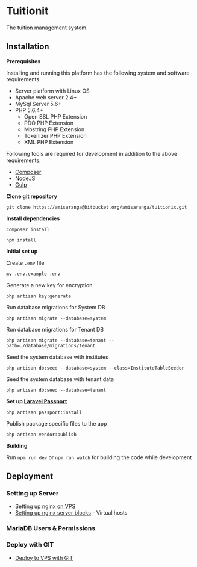# Tuitionit

The tuition management system.

## Installation

**Prerequisites**

Installing and running this platform has the following system and software requirements.

 - Server platform with Linux OS
 - Apache web server 2.4+
 - MySql Server 5.6+
 - PHP 5.6.4+
   - Open SSL PHP Extension
   - PDO PHP Extension
   - Mbstring PHP Extension
   - Tokenizer PHP Extension
   - XML PHP Extension

Following tools are required for development in addition to the above requirements.

 - [Composer](https://getcomposer.org)
 - [NodeJS](https://nodejs.org)
 - [Gulp](https://github.com/gulp)

**Clone git repository**

```
git clone https://amisaranga@bitbucket.org/amisaranga/tuitionix.git
```

**Install dependencies**

```
composer install
```
```
npm install
```

**Initial set up**

Create `.env` file
```
mv .env.example .env
```

Generate a new key for encryption
```
php artisan key:generate
```

Run database migrations for System DB
```
php artisan migrate --database=system
```

Run database migrations for Tenant DB
```
php artisan migrate --database=tenant --path=./database/migrations/tenant
```
Seed the system database with institutes
```
php artisan db:seed --database=system --class=InstituteTableSeeder
```

Seed the system database with tenant data
```
php artisan db:seed --database=tenant
```

**Set up [Laravel Passport](https://laravel.com/docs/5.3/passport)**

```
php artisan passport:install
```

Publish package specific files to the app
```
php artisan vendor:publish
```

**Building**

Run `npm run dev` or `npm run watch` for building the code while development


## Deployment

### Setting up Server

- [Setting up nginx on VPS](https://www.digitalocean.com/community/tutorials/how-to-install-linux-nginx-mysql-php-lemp-stack-on-centos-7)
- [Setting up nginx server blocks](https://www.digitalocean.com/community/tutorials/how-to-set-up-nginx-server-blocks-on-centos-7) - Virtual hosts

### MariaDB Users & Permissions

### Deploy with GIT

- [Deploy to VPS with GIT](https://www.digitalocean.com/community/tutorials/how-to-set-up-automatic-deployment-with-git-with-a-vps)
